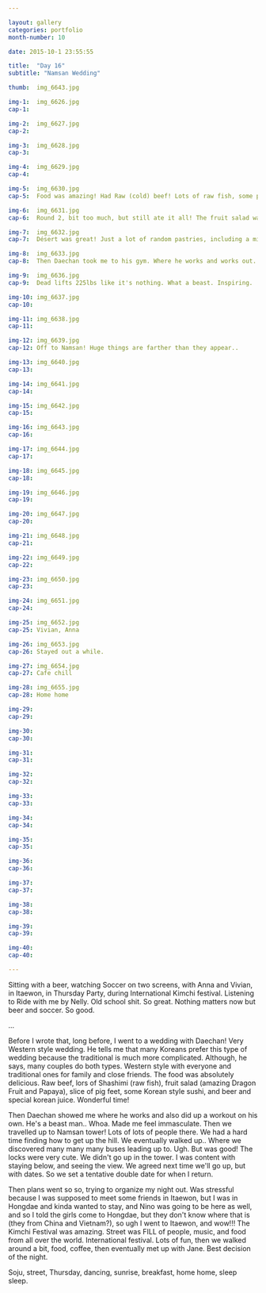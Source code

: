 ```yaml
---

layout: gallery
categories: portfolio
month-number: 10

date: 2015-10-1 23:55:55

title:  "Day 16"
subtitle: "Namsan Wedding"

thumb:	img_6643.jpg

img-1:	img_6626.jpg
cap-1:	

img-2:	img_6627.jpg
cap-2:	

img-3:	img_6628.jpg
cap-3: 	

img-4:	img_6629.jpg
cap-4:	

img-5:	img_6630.jpg
cap-5:	Food was amazing! Had Raw (cold) beef! Lots of raw fish, some pig feet slices, and lots of other goodness. Buffet had a Japanese Island a Chinese Island.  

img-6:	img_6631.jpg
cap-6:	Round 2, bit too much, but still ate it all! The fruit salad was amazing too. 

img-7:	img_6632.jpg
cap-7:	Désert was great! Just a lot of random pastries, including a mini macaron.

img-8:	img_6633.jpg
cap-8:	Then Daechan took me to his gym. Where he works and works out. 

img-9:	img_6636.jpg
cap-9:	Dead lifts 225lbs like it's nothing. What a beast. Inspiring. 

img-10:	img_6637.jpg
cap-10:	

img-11:	img_6638.jpg
cap-11:	

img-12:	img_6639.jpg
cap-12:	Off to Namsan! Huge things are farther than they appear.. 

img-13:	img_6640.jpg
cap-13:	

img-14:	img_6641.jpg
cap-14:	

img-15:	img_6642.jpg
cap-15:	

img-16:	img_6643.jpg
cap-16:	

img-17:	img_6644.jpg
cap-17:	

img-18:	img_6645.jpg
cap-18:	

img-19:	img_6646.jpg
cap-19:	

img-20:	img_6647.jpg
cap-20:	

img-21:	img_6648.jpg
cap-21:	

img-22:	img_6649.jpg
cap-22:	

img-23:	img_6650.jpg
cap-23:	

img-24:	img_6651.jpg
cap-24:	

img-25:	img_6652.jpg
cap-25:	Vivian, Anna

img-26:	img_6653.jpg
cap-26:	Stayed out a while.

img-27:	img_6654.jpg
cap-27: Cafe chill

img-28:	img_6655.jpg
cap-28:	Home home 

img-29:	
cap-29:	

img-30:	
cap-30:	

img-31:	
cap-31:	

img-32:	
cap-32:	

img-33:	
cap-33:	

img-34:	
cap-34:	

img-35:	
cap-35:	

img-36:	
cap-36:	

img-37:	
cap-37:	

img-38:	
cap-38:	

img-39:	
cap-39:	

img-40:	
cap-40:	

---
```


Sitting with a beer, watching Soccer on two screens, with Anna and Vivian, in Itaewon, in Thursday Party, during International Kimchi festival. Listening to Ride with me by Nelly. Old school shit. So great. Nothing matters now but beer and soccer. So good. 

...

Before I wrote that, long before, I went to a wedding with Daechan! Very Western style wedding. He tells me that many Koreans prefer this type of wedding because the traditional is much more complicated. Although, he says, many couples do both types. Western style with everyone and traditional ones for family and close friends. The food was absolutely delicious. Raw beef, lors of Shashimi (raw fish), fruit salad (amazing Dragon Fruit and Papaya), slice of pig feet, some Korean style sushi, and beer and special korean juice. Wonderful time! 

Then Daechan showed me where he works and also did up a workout on his own. He's a beast man.. Whoa. Made me feel immasculate. Then we travelled up to Namsan tower! Lots of lots of people there. We had a hard time finding how to get up the hill. We eventually walked up.. Where we discovered many many many buses leading up to. Ugh. But was good! The locks were very cute. We didn't go up in the tower. I was content with staying below, and seeing the view. We agreed next time we'll go up, but with dates. So we set a tentative double date for when I return. 

Then plans went so so, trying to organize my night out. Was stressful because I was supposed to meet some friends in Itaewon, but I was in Hongdae and kinda wanted to stay, and Nino was going to be here as well, and so I told the girls come to Hongdae, but they don't know where that is (they from China and Vietnam?), so ugh I went to Itaewon, and wow!!! The Kimchi Festival was amazing. Street was FILL of people, music, and food from all over the world. International festival. Lots of fun, then we walked around a bit, food, coffee, then eventually met up with Jane. Best decision of the night. 

Soju, street, Thursday, dancing, sunrise, breakfast, home home, sleep sleep.
